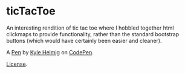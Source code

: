 # ticTacToe
An interesting rendition of tic tac toe where I hobbled together html clickmaps to provide functionality, rather than the standard bootstrap buttons (which would have certainly been easier and cleaner).

A [Pen](https://codepen.io/kshc46/pen/VadKyv) by [Kyle Helmig](http://codepen.io/kshc46) on [CodePen](http://codepen.io/).

[License](https://codepen.io/kshc46/pen/VadKyv/license).
